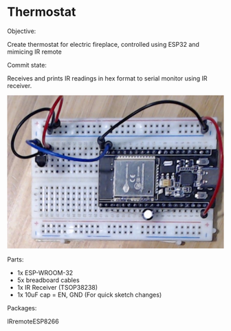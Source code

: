 # Thermostat

Objective:

Create thermostat for electric fireplace, controlled using ESP32 and mimicing IR remote

Commit state:

Receives and prints IR readings in hex format to serial monitor using IR receiver.

![See here](./docs/proto_nov1_23.png)

Parts:

- 1x ESP-WROOM-32
- 5x breadboard cables
- 1x IR Receiver (TSOP38238)
- 1x 10uF cap = EN, GND (For quick sketch changes)

Packages:

IRremoteESP8266
